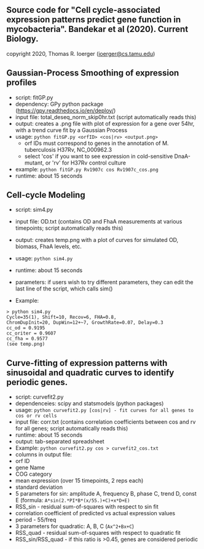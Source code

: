 Source code for "Cell cycle-associated expression patterns predict 
gene function in mycobacteria". Bandekar et al (2020). Current Biology.
-----------------------------------------------
copyright 2020, Thomas R. Ioerger (ioerger@cs.tamu.edu)


Gaussian-Process Smoothing of expression profiles
-------------------------------------------------

- script: fitGP.py
- dependency: GPy python package (https://gpy.readthedocs.io/en/deploy/)
- input file: total_deseq_norm_skip0hr.txt (script automatically reads this)
- output: creates a .png file with plot of expression for a gene over 54hr, with a trend curve fit by a Gaussian Process
- usage: `python fitGP.py <orfID> <cos|rv> <output.png>`
  - orf IDs must correspond to genes in the annotation of M. tuberculosis H37Rv, NC_000962.3
  - select 'cos' if you want to see expression in cold-sensitive DnaA-mutant, or 'rv' for H37Rv control culture
- example: `python fitGP.py Rv1907c cos Rv1907c_cos.png`
- runtime: about 15 seconds



Cell-cycle Modeling
-------------------

- script: sim4.py
- input file: OD.txt (contains OD and FhaA measurements at various timepoints; script automatically reads this)
- output: creates temp.png with a plot of curves for simulated OD, biomass, FhaA levels, etc.
- usage: `python sim4.py`
- runtime: about 15 seconds
- parameters: if users wish to try different parameters, they can edit the last line of the script, which calls sim()

- Example: 
```
> python sim4.py
Cycle=35(1), Shift=10, Recov=6, FHA=0.8,
ChromDupInit=20, DupWin=12+~7, GrowthRate=0.07, Delay=0.3
cc_od = 0.9195
cc_oriter = 0.9607
cc_fha = 0.9577
(see temp.png)
```



Curve-fitting of expression patterns with sinusoidal and quadratic 
curves to identify periodic genes.
------------------------------------------------------------------

- script: curvefit2.py
- dependenceies: scipy and statsmodels (python packages)
- usage: `python curvefit2.py [cos|rv] - fit curves for all genes to cos or rv cells`
- input file: corr.txt (contains correlation coefficients between cos and rv for all genes; script automatically reads this)
- runtime: about 15 seconds
- output: tab-separated spreadsheet
- Example: `python curvefit2.py cos > curvefit2_cos.txt`
- columns in output file:
 -  orf ID
 -  gene Name
 -  COG category
 -  mean expression (over 15 timepoints, 2 reps each)
 -  standard deviation
 -  5 parameters for sin: amplitude A, frequency B, phase C, trend D, const E (formula: `A*sin(2.*PI*B*(x/55.)+C)+x*D+E)`
 -  RSS_sin - residual sum-of-squares with respect to sin fit
 -  correlation coefficient of predicted vs actual expression values
 -  period - 55/freq
 -  3 parameters for quadratic: A, B, C (`Ax^2+Bx+C`)
 -  RSS_quad - residual sum-of-squares with respect to quadratic fit
 -  RSS_sin/RSS_quad - if this ratio is >0.45, genes are considered periodic

